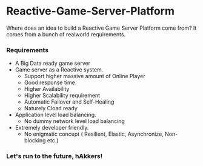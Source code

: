 # Reactive-Game-Server-Platform

Where does an idea to build a Reactive Game Server Platform come from? It comes from a bunch of realworld requirements.

### Requirements

- A Big Data ready game server
- Game server as a Reactive system.
  * Support higher massive amount of Online Player
  * Good response time
  * Higher Availability
  * Higher Scalability requirement
  * Automatic Failover and Self-Healing
  * Naturely Cload ready
- Application level load balancing.
  * No dummy network level load balancing
- Extremely developer friendly.
  * No enigmatic concept ( Resilient, Elastic, Asynchronize, Non-blocking etc.)


### Let's run to the future, hAkkers!

